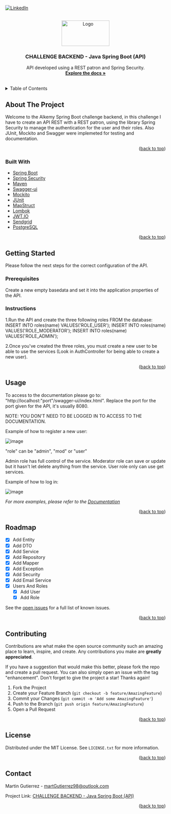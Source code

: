 <div id="top"></div>

[![LinkedIn][linkedin-shield]][linkedin-url]



<br />
<div align="center">
  <a href="https://github.com/gutierrezMartinIvan/Alkemy-challenge-backend-springboot-Disney-lab">
    <img src="https://cdn.discordapp.com/attachments/992700792660295740/992700799769640970/unknown.png" alt="Logo" width="150" height="80">
  </a>

  <h3 align="center">CHALLENGE BACKEND - Java Spring Boot (API)</h3>
  
  <p align="center">
    API developed using a REST patron and Spring Security.
    <br />
    <a href="https://github.com/gutierrezMartinIvan/Alkemy-challenge-backend-springboot-Disney-lab"><strong>Explore the docs »</strong></a>
    <br />
    <br />
  </p>
</div>

<!-- TABLE OF CONTENTS -->
<details>
  <summary>Table of Contents</summary>
  <ol>
    <li>
      <a href="#about-the-project">About The Project</a>
      <ul>
        <li><a href="#built-with">Built With</a></li>
      </ul>
    </li>
    <li>
      <a href="#getting-started">Getting Started</a>
      <ul>
        <li><a href="#prerequisites">Prerequisites</a></li>
        <li><a href="#installation">Installation</a></li>
      </ul>
    </li>
    <li><a href="#usage">Usage</a></li>
    <li><a href="#roadmap">Roadmap</a></li>
    <li><a href="#contributing">Contributing</a></li>
    <li><a href="#license">License</a></li>
    <li><a href="#contact">Contact</a></li>
    <li><a href="#acknowledgments">Acknowledgments</a></li>
  </ol>
</details>

<!-- ABOUT THE PROJECT -->
## About The Project

Welcome to the Alkemy Spring Boot challenge backend, in this challenge I have to create an API REST with a REST patron, using the library Spring Security to       manage the authentication for the user and their roles.
Also JUnit, Mockito and Swagger were implemeted for testing and documentation.

<p align="right">(<a href="#top">back to top</a>)</p>



### Built With

* [Spring Boot](https://spring.io/projects/spring-boot)
* [Spring Security](https://spring.io/projects/spring-security)
* [Maven](https://maven.apache.org)
* [Swagger-ui](https://swagger.io/tools/swagger-ui/)
* [Mockito](https://site.mockito.org)
* [JUnit](https://junit.org/junit5/)
* [MapStruct](https://mapstruct.org)
* [Lombok](https://projectlombok.org)
* [JWT.IO](https://jwt.io)
* [Sendgrid](https://sendgrid.com)
* [PostgreSQL](https://www.postgresql.org)

<p align="right">(<a href="#top">back to top</a>)</p>


<!-- GETTING STARTED -->
## Getting Started

Please follow the next steps for the correct configuration of the API.

### Prerequisites

Create a new empty basedata and set it into the application properties of the API.

### Instructions

1.Run the API and create the three following roles FROM the database:
INSERT INTO roles(name) VALUES('ROLE_USER');
INSERT INTO roles(name) VALUES('ROLE_MODERATOR');
INSERT INTO roles(name) VALUES('ROLE_ADMIN');

2.Once you've created the three roles, you must create a new user to be able to use the services (Look in AuthController for being able to create a new user).

<p align="right">(<a href="#top">back to top</a>)</p>

<!-- USAGE EXAMPLES -->
## Usage

To access to the documentation please go to: "http://localhost:"port"/swagger-ui/index.html". Replace the port for the port given for the API, it's usually 8080.

NOTE: YOU DON'T NEED TO BE LOGGED IN TO ACCESS TO THE DOCUMENTATION.

Example of how to register a new user:

![image](https://user-images.githubusercontent.com/83437892/176992971-13d0a5d9-f388-4862-b768-f642e7dec7ef.png)

"role" can be "admin", "mod" or "user"

Admin role has full control of the service.
Moderator role can save or update but it hasn't let delete anything from the service.
User role only can use get services.

Example of how to log in:

![image](https://user-images.githubusercontent.com/83437892/176992986-73b3dc83-4369-474e-8093-5089ccbb2bec.png)

_For more examples, please refer to the [Documentation](https://example.com)_

<p align="right">(<a href="#top">back to top</a>)</p>

<!-- ROADMAP -->
## Roadmap

- [x] Add Entity
- [x] Add DTO
- [x] Add Service
- [x] Add Repository
- [x] Add Mapper
- [x] Add Exception
- [x] Add Security
- [x] Add Email Service
- [x] Users And Roles
    - [x] Add User
    - [x] Add Role

See the [open issues](https://github.com/gutierrezMartinIvan/Alkemy-challenge-backend-springboot-Disney-lab/issues) for a full list of known issues.

<p align="right">(<a href="#top">back to top</a>)</p>

<!-- CONTRIBUTING -->
## Contributing

Contributions are what make the open source community such an amazing place to learn, inspire, and create. Any contributions you make are **greatly appreciated**.

If you have a suggestion that would make this better, please fork the repo and create a pull request. You can also simply open an issue with the tag "enhancement".
Don't forget to give the project a star! Thanks again!

1. Fork the Project
2. Create your Feature Branch (`git checkout -b feature/AmazingFeature`)
3. Commit your Changes (`git commit -m 'Add some AmazingFeature'`)
4. Push to the Branch (`git push origin feature/AmazingFeature`)
5. Open a Pull Request

<p align="right">(<a href="#top">back to top</a>)</p>

<!-- LICENSE -->
## License

Distributed under the MIT License. See `LICENSE.txt` for more information.

<p align="right">(<a href="#top">back to top</a>)</p>

<!-- CONTACT -->
## Contact

Martin Gutierrez - martGutierrez98@outlook.com

Project Link: [CHALLENGE BACKEND - Java Spring Boot (API)](https://github.com/gutierrezMartinIvan/Alkemy-challenge-backend-springboot-Disney-lab)

<p align="right">(<a href="#top">back to top</a>)</p>


[linkedin-shield]: https://img.shields.io/badge/-LinkedIn-black.svg?style=for-the-badge&logo=linkedin&colorB=555
[linkedin-url]: https://www.linkedin.com/in/martgutierrez/

